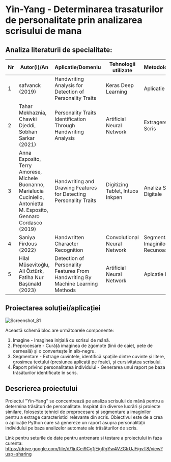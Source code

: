 # Yin-Yang - Determinarea trasaturilor de personalitate prin analizarea scrisului de mana

## Analiza literaturii de specialitate:<br>

| Nr  | Autor(i)/An | Aplicatie/Domeniu | Tehnologii utilizate | Metodologie/Abordare | Rezultate | Limitari | Comentarii suplimentare |
| ------------- | ------------- | ------------- | ------------- | ------------- | ------------- | ------------- | ------------- |
| 1  | safvanck (2019)  | Handwriting Analysis for Detection of Personality Traits  | Keras Deep Learning  | Aplicatie Python  |  Extragere Trasaturi Scris  | Vechimea proiectului (5 ani)  | Proiect asemanator  |
| 2  | Tahar Mekhaznia, Chawki Djeddi, Sobhan Sarkar (2021)  | Personality Traits Identification Through Handwriting Analysis  | Artificial Neural Network   | Extragere Trasaturi Scris  | 5 trasaturi de personalitate  | -  | -  |
| 3  | Anna Esposito, Terry Amorese, Michele Buonanno, Marialucia Cuciniello, Antonietta M. Esposito, Gennaro Cordasco (2019)  | Handwriting and Drawing Features for Detecting Personality Traits  | Digitizing Tablet, Intuos Inkpen  | Analiza Semnale Digitale  | 5 trasaturi de personalitate  | -  | -  |
| 4  | Saniya Firdous (2022)  | Handwritten Character Recognition  | Convolutional Neural Network  | Segmentarea Imaginilor & Recunoașterea Optică | Analiza scrisului  | -  | Informatii Proiect Python  |
| 5  | Hilal	Müsevitoğlu, Ali	Öztürk, Fatiha	Nur	Başünald (2023)  | Detection	of	Personality	Features	From	Handwriting	By	Machine	Learning	Methods  | Artificial Neural Network  | Aplcatie Python  | Extragere Trasaturi Scris  | -  | Informatii Proiect Python  |

## Proiectarea soluției/aplicației

![Screenshot_81](https://github.com/user-attachments/assets/ab0ec66a-c6a4-4607-8e93-b25e205811a4)

Această schemă bloc are următoarele componente:

1. Imagine - Imaginea inițială cu scrisul de mână.
2. Preprocesare - Curăță imaginea de zgomote (linii de caiet, pete de cerneală) și o convertește în alb-negru.
3. Segmentare - Extrage cuvintele, identifică spațiile dintre cuvinte și litere, grosimea textului (presiunea aplicată pe foaie), și cursivitatea scrisului.
4. Raport privind personalitatea individului - Generarea unui raport pe baza trăsăturilor identificate în scris.

## Descrierea proiectului

Proiectul "Yin-Yang" se concentrează pe analiza scrisului de mână pentru a determina trăsături de personalitate. Inspirat din diverse lucrări și proiecte similare, folosește tehnici de preprocesare și segmentare a imaginilor pentru a extrage caracteristici relevante din scris. Obiectivul este de a crea o aplicație Python care să genereze un raport asupra personalității individului pe baza analizelor automate ale trăsăturilor de scris.

Link pentru seturile de date pentru antrenare si testare a proiectului in faza curenta: https://drive.google.com/file/d/1jriCei9Cg1jEigRgYw4VZGIrUJFigvT8/view?usp=sharing
